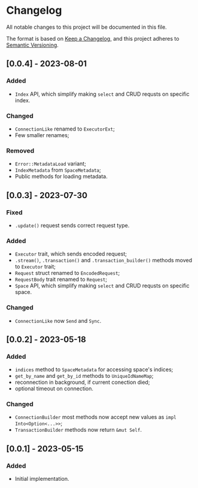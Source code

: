 # Changelog
All notable changes to this project will be documented in this file.

The format is based on [Keep a Changelog](https://keepachangelog.com/en/1.0.0/),
and this project adheres to [Semantic Versioning](https://semver.org/spec/v2.0.0.html).


## [0.0.4] - 2023-08-01
### Added
 - `Index` API, which simplify making `select` and CRUD requsts on specific index.

### Changed
 - `ConnectionLike` renamed to `ExecutorExt`;
 - Few smaller renames;

### Removed
 - `Error::MetadataLoad` variant;
 - `IndexMetadata` from `SpaceMetadata`;
 - Public methods for loading metadata.


## [0.0.3] - 2023-07-30
### Fixed
 - `.update()` request sends correct request type.

### Added
 - `Executor` trait, which sends encoded request;
 - `.stream()`, `.transaction()` and `.transaction_builder()` methods moved to `Executor` trait;
 - `Request` struct renamed to `EncodedRequest`;
 - `RequestBody` trait renamed to `Request`;
 - `Space` API, which simplify making `select` and CRUD requsts on specific space.
 
### Changed
 - `ConnectionLike` now `Send` and `Sync`.


## [0.0.2] - 2023-05-18
### Added
 - `indices` method to `SpaceMetadata` for accessing space's indices;
 - `get_by_name` and `get_by_id` methods to `UniqueIdNameMap`;
 - reconnection in background, if current conection died;
 - optional timeout on connection.

### Changed
 - `ConnectionBuilder` most methods now accept new values as `impl Into<Option<...>>`;
 - `TransactionBuilder` methods now return `&mut Self`.


## [0.0.1] - 2023-05-15
### Added
 - Initial implementation.
